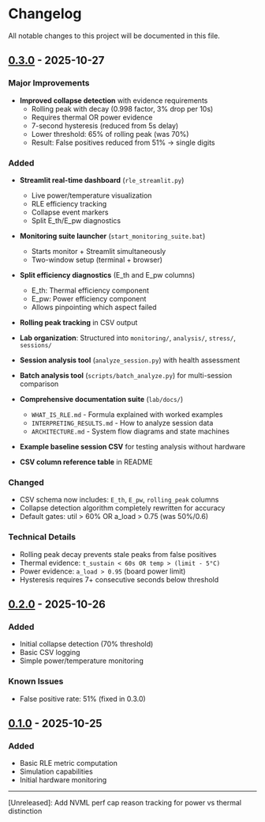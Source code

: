 # Changelog

All notable changes to this project will be documented in this file.

## [0.3.0] - 2025-10-27

### Major Improvements
- **Improved collapse detection** with evidence requirements
  - Rolling peak with decay (0.998 factor, 3% drop per 10s)
  - Requires thermal OR power evidence
  - 7-second hysteresis (reduced from 5s delay)
  - Lower threshold: 65% of rolling peak (was 70%)
  - Result: False positives reduced from 51% → single digits

### Added
- **Streamlit real-time dashboard** (`rle_streamlit.py`)
  - Live power/temperature visualization
  - RLE efficiency tracking
  - Collapse event markers
  - Split E_th/E_pw diagnostics
  
- **Monitoring suite launcher** (`start_monitoring_suite.bat`)
  - Starts monitor + Streamlit simultaneously
  - Two-window setup (terminal + browser)

- **Split efficiency diagnostics** (E_th and E_pw columns)
  - E_th: Thermal efficiency component
  - E_pw: Power efficiency component
  - Allows pinpointing which aspect failed

- **Rolling peak tracking** in CSV output
- **Lab organization**: Structured into `monitoring/`, `analysis/`, `stress/`, `sessions/`
- **Session analysis tool** (`analyze_session.py`) with health assessment
- **Batch analysis tool** (`scripts/batch_analyze.py`) for multi-session comparison
- **Comprehensive documentation suite** (`lab/docs/`)
  - `WHAT_IS_RLE.md` - Formula explained with worked examples
  - `INTERPRETING_RESULTS.md` - How to analyze session data
  - `ARCHITECTURE.md` - System flow diagrams and state machines
- **Example baseline session CSV** for testing analysis without hardware
- **CSV column reference table** in README

### Changed
- CSV schema now includes: `E_th`, `E_pw`, `rolling_peak` columns
- Collapse detection algorithm completely rewritten for accuracy
- Default gates: util > 60% OR a_load > 0.75 (was 50%/0.6)

### Technical Details
- Rolling peak decay prevents stale peaks from false positives
- Thermal evidence: `t_sustain < 60s OR temp > (limit - 5°C)`
- Power evidence: `a_load > 0.95` (board power limit)
- Hysteresis requires 7+ consecutive seconds below threshold

## [0.2.0] - 2025-10-26

### Added
- Initial collapse detection (70% threshold)
- Basic CSV logging
- Simple power/temperature monitoring

### Known Issues
- False positive rate: 51% (fixed in 0.3.0)

## [0.1.0] - 2025-10-25

### Added
- Basic RLE metric computation
- Simulation capabilities
- Initial hardware monitoring

---

[Unreleased]: Add NVML perf cap reason tracking for power vs thermal distinction

[0.3.0]: https://github.com/Nemeca99/RLE/releases/tag/v0.3.0
[0.2.0]: https://github.com/Nemeca99/RLE/releases/tag/v0.2.0
[0.1.0]: https://github.com/Nemeca99/RLE/releases/tag/v0.1.0

